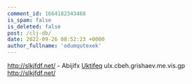 ```yaml
---
comment_id: 1664182343468
is_spam: false
is_deleted: false
post: /clj-db/
date: 2022-09-26 08:52:23 +0000
author_fullname: 'odumqutexek'
---
```


http://slkjfdf.net/ - Abijifx <a href="http://slkjfdf.net/">Uktifeq</a> ulx.cbeh.grishaev.me.vis.gp http://slkjfdf.net/
